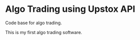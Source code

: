 # Algo Trading using Upstox API

Code base for algo trading.

This is my first algo trading software.